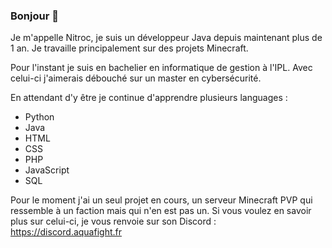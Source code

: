 ### Bonjour 👋

Je m'appelle Nitroc, je suis un développeur Java depuis maintenant plus de 1 an. Je travaille principalement sur des projets Minecraft.

Pour l'instant je suis en bachelier en informatique de gestion à l'IPL. Avec celui-ci j'aimerais débouché sur un master en cybersécurité.

En attendant d'y être je continue d'apprendre plusieurs languages :
  - Python
  - Java 
  - HTML
  - CSS
  - PHP
  - JavaScript
  - SQL

Pour le moment j'ai un seul projet en cours, un serveur Minecraft PVP qui ressemble à un faction mais qui n'en est pas un.
Si vous voulez en savoir plus sur celui-ci, je vous renvoie sur son Discord : https://discord.aquafight.fr

<!--
**Nitroc1701/Nitroc1701** is a ✨ _special_ ✨ repository because its `README.md` (this file) appears on your GitHub profile.

Here are some ideas to get you started:

- 🔭 I’m currently working on ...
- 🌱 I’m currently learning ...
- 👯 I’m looking to collaborate on ...
- 🤔 I’m looking for help with ...
- 💬 Ask me about ...
- 📫 How to reach me: ...
- 😄 Pronouns: ...
- ⚡ Fun fact: ...
-->
